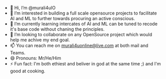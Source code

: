 - 👋 Hi, I’m @murali4uIO
- 👀 I’m interested in building a full scale opensource projects to facilitate AI and ML to further towards procuring an active conscious.
- 🌱 I’m currently learning intercates of AI and ML can be tuned to recode it's base code without chaning the principles.
- 💞️ I’m looking to collaborate on any OpenSource project which would help me achive my end goal.
- 📫 You can reach me on murali4uonline@live.com at both mail and Teams.
- 😄 Pronouns: Mr/He/Him
- ⚡ Fun fact: I'm both ethiest and beliver in god at the same time ;) and I'm good at cooking.

<!---
murali4uIO/murali4uIO is a ✨ special ✨ repository because its `README.md` (this file) appears on your GitHub profile.
You can click the Preview link to take a look at your changes.
--->
